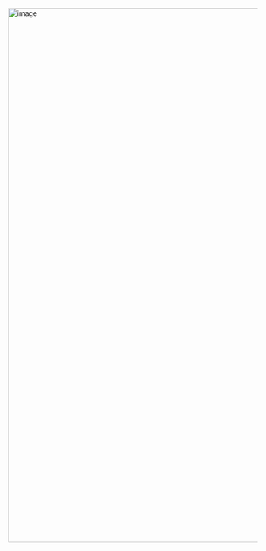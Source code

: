 <a href="https://cheapnightbot.github.io/Doors-11/">
  <img width="1920" height="1080" alt="image" src="https://github.com/user-attachments/assets/62085ead-ccde-46dd-860a-97d03b4f41be" />
</a>
